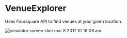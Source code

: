 # VenueExplorer
Uses Foursquare API to find venues at your given location.

![simulator screen shot mar 8 2017 10 16 08 am](https://cloud.githubusercontent.com/assets/16340789/23712356/4cb1fed8-03e8-11e7-91dd-a28138d164b0.png)
